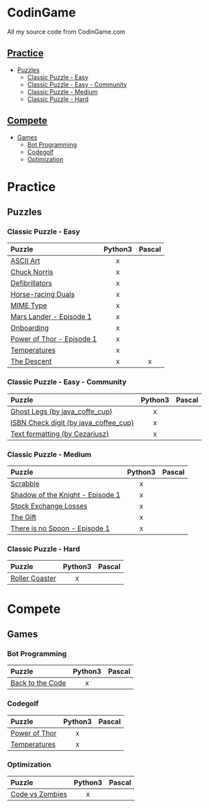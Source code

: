 # CodinGame
All my source code from CodinGame.com

## [Practice](#practice)
- [Puzzles](#puzzles)
  - [Classic Puzzle - Easy](#classic-puzzle---easy)
  - [Classic Puzzle - Easy - Community](#classic-puzzle---easy---community)
  - [Classic Puzzle - Medium](#classic-puzzle---medium)
  - [Classic Puzzle - Hard](#classic-puzzle---hard)

## [Compete](#compete)
- [Games](#games)
  - [Bot Programming](#bot-programming)
  - [Codegolf](#codegolf)
  - [Optimization](#optimization)

# Practice
## Puzzles
### Classic Puzzle - Easy

| Puzzle | Python3 | Pascal |
|:-|:-:|:-:|
| [ASCII Art](/Practice/Puzzles/Classic%20Puzzle%20-%20Easy/ASCII%20Art) | x |   |
| [Chuck Norris](/Practice/Puzzles/Classic%20Puzzle%20-%20Easy/Chuck%20Norris) | x |   |
| [Defibrillators](/Practice/Puzzles/Classic%20Puzzle%20-%20Easy/Defibrillators) | x |   |
| [Horse-racing Duals](/Practice/Puzzles/Classic%20Puzzle%20-%20Easy/Horse-racing%20Duals) | x |   |
| [MIME Type](/Practice/Puzzles/Classic%20Puzzle%20-%20Easy/MIME%20Type) | x |   |
| [Mars Lander - Episode 1](/Practice/Puzzles/Classic%20Puzzle%20-%20Easy/Mars%20Lander%20-%20Episode%201) | x |   |
| [Onboarding](/Practice/Puzzles/Classic%20Puzzle%20-%20Easy/Onboarding) | x |   |
| [Power of Thor - Episode 1](/Practice/Puzzles/Classic%20Puzzle%20-%20Easy/Power%20of%20Thor%20-%20Episode%201) | x |   |
| [Temperatures](/Practice/Puzzles/Classic%20Puzzle%20-%20Easy/Temperatures) | x |   |
| [The Descent](/Practice/Puzzles/Classic%20Puzzle%20-%20Easy/The%20Descent) | x | x |

### Classic Puzzle - Easy - Community

| Puzzle | Python3 | Pascal |
|:-|:-:|:-:|
| [Ghost Legs (by java_coffe_cup)](/Practice/Puzzles/Classic%20Puzzle%20-%20Easy/Ghost%20Legs) | x |   |
| [ISBN Check digit (by java_coffee_cup)](/Practice/Puzzles/Classic%20Puzzle%20-%20Easy/ISBN%20Check%20digit) | x |   |
| [Text formatting (by Cezariusz)](/Practice/Puzzles/Classic%20Puzzle%20-%20Easy/Text%20formatting) | x |  | 

### Classic Puzzle - Medium

| Puzzle | Python3 | Pascal |
|:-|:-:|:-:|
| [Scrabble](/Practice/Puzzles/Classic%20Puzzle%20-%20Medium/Scrabble) | x |   |
| [Shadow of the Knight - Episode 1](/Practice/Puzzles/Classic%20Puzzle%20-%20Medium/Shadows%20of%20the%20Knight%20-%20Episode%201) | x |   |
| [Stock Exchange Losses](/Practice/Puzzles/Classic%20Puzzle%20-%20Medium/Stock%20Exchange%20Losses) | x |   |
| [The Gift](/Practice/Puzzles/Classic%20Puzzle%20-%20Medium/The%20Gift) | x |   |
| [There is no Spoon - Episode 1](/Practice/Puzzles/Classic%20Puzzle%20-%20Medium/There%20is%20no%20Spoon%20-%20Episode%201) | x |   |

### Classic Puzzle - Hard

| Puzzle | Python3 | Pascal |
|:-|:-:|:-:|
| [Roller Coaster](/Practice/Puzzles/Classic%20Puzzle%20-%20Hard/Roller%20Coaster) | x |   |

# Compete
## Games
### Bot Programming

| Puzzle | Python3 | Pascal |
|:-|:-:|:-:|
| [Back to the Code](/Compete/Games/Bot%20Programming/Back%20to%20the%20Code) | x |   |

### Codegolf

| Puzzle | Python3 | Pascal |
|:-|:-:|:-:|
| [Power of Thor](/Compete/Games/Codegolf/Power%20of%20Thor) | x |   |
| [Temperatures](/Compete/Games/Codegolf/Temperatures) | x |   |

### Optimization

| Puzzle | Python3 | Pascal |
|:-|:-:|:-:|
| [Code vs Zombies](/Compete/Games/Optimization/Code%20vs%20Zombies) | x |   |
